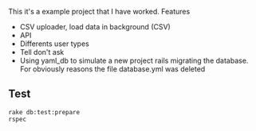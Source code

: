 This it's a example project that I have worked. Features

- CSV uploader, load data in background (CSV)
- API
- Differents user types
- Tell don't ask 
- Using yaml_db to simulate a new project rails migrating the database. For obviously reasons the file database.yml was deleted


## Test
  ```
  rake db:test:prepare
  rspec
  ```
